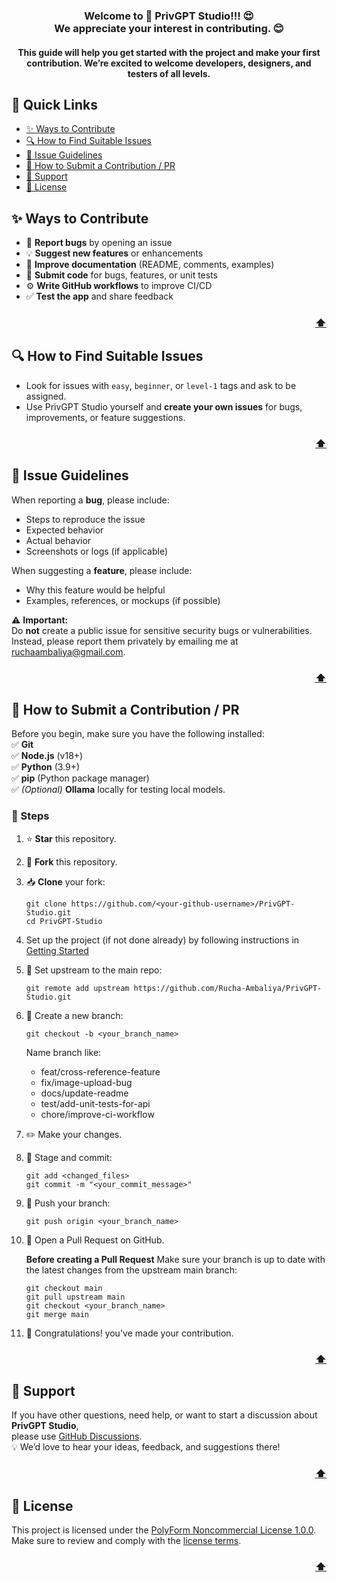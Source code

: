 <h3 align="center">
  Welcome to 🚀 PrivGPT Studio!!! 😍<br>
  We appreciate your interest in contributing. 😊
</h3>
<h4 align="center">
  This guide will help you get started with the project and make your first contribution.  
  We’re excited to welcome developers, designers, and testers of all levels.
</h4>

<div id="top"></div>

## 🔗 Quick Links
- [✨ Ways to Contribute](#-ways-to-contribute)
- [🔍 How to Find Suitable Issues](#-how-to-find-suitable-issues)
- [📝 Issue Guidelines](#-issue-guidelines)
- [🌟 How to Submit a Contribution / PR](#-how-to-submit-a-contribution--pr)
- [💬 Support](#-support)
- [📜 License](#-license)

## ✨ Ways to Contribute
- 🐛 **Report bugs** by opening an issue
- 💡 **Suggest new features** or enhancements
- 📖 **Improve documentation** (README, comments, examples)
- 🔧 **Submit code** for bugs, features, or unit tests
- ⚙️ **Write GitHub workflows** to improve CI/CD
- ✅ **Test the app** and share feedback

<h3 align="right"><a href="#top">⬆️</a></h3>

## 🔍 How to Find Suitable Issues
- Look for issues with `easy`, `beginner`, or `level-1` tags and ask to be assigned.
- Use PrivGPT Studio yourself and **create your own issues** for bugs, improvements, or feature suggestions.

<h3 align="right"><a href="#top">⬆️</a></h3>

## 📝 Issue Guidelines

When reporting a **bug**, please include:
- Steps to reproduce the issue
- Expected behavior
- Actual behavior
- Screenshots or logs (if applicable)

When suggesting a **feature**, please include:
- Why this feature would be helpful
- Examples, references, or mockups (if possible)

⚠️ **Important:**  
Do **not** create a public issue for sensitive security bugs or vulnerabilities.  
Instead, please report them privately by emailing me at [ruchaambaliya@gmail.com](mailto:ruchaambaliya@gmail.com).

<h3 align="right"><a href="#top">⬆️</a></h3>

## 🌟 How to Submit a Contribution / PR

Before you begin, make sure you have the following installed:  
✅ **Git**  
✅ **Node.js** (v18+)  
✅ **Python** (3.9+)  
✅ **pip** (Python package manager)  
✅ *(Optional)* **Ollama** locally for testing local models.

### 📌 Steps
1. ⭐ **Star** this repository.

2. 🍴 **Fork** this repository.

3. 📥 **Clone** your fork:
   ```
   git clone https://github.com/<your-github-username>/PrivGPT-Studio.git
   cd PrivGPT-Studio
   ```

4. Set up the project (if not done already) by following instructions in [Getting Started](../README.md#️-getting-started)

5. 🔗 Set upstream to the main repo:
    ```
    git remote add upstream https://github.com/Rucha-Ambaliya/PrivGPT-Studio.git
    ```
6. 🌿 Create a new branch:
    ```
    git checkout -b <your_branch_name>
    ```
    Name branch like: 
    - feat/cross-reference-feature
    - fix/image-upload-bug
    - docs/update-readme
    - test/add-unit-tests-for-api
    - chore/improve-ci-workflow

7. ✏️ Make your changes.

8. 📝 Stage and commit:
    ```
    git add <changed_files>
    git commit -m "<your_commit_message>"
    ```
9. 🚀 Push your branch:
    ```
    git push origin <your_branch_name>
    ```

10. 🔄 Open a Pull Request on GitHub.

    **Before creating a Pull Request** Make sure your branch is up to date with the latest changes from the upstream main branch:

    ```
    git checkout main
    git pull upstream main
    git checkout <your_branch_name>
    git merge main
    ```

11. 🎉 Congratulations! you've made your contribution.

<h3 align="right"><a href="#top">⬆️</a></h3>

## 💬 Support

If you have other questions, need help, or want to start a discussion about **PrivGPT Studio**,  
please use [GitHub Discussions](https://github.com/rucha-ambaliya/privgpt-studio/discussions).  
💡 We’d love to hear your ideas, feedback, and suggestions there!

<h3 align="right"><a href="#top">⬆️</a></h3>

## 📜 License
This project is licensed under the [PolyForm Noncommercial License 1.0.0](https://polyformproject.org/licenses/noncommercial/1.0.0). Make sure to review and comply with the [license terms](https://github.com/rucha-ambaliya/privgpt-studio/blob/master/LICENSE).

<h3 align="right"><a href="#top">⬆️</a></h3>